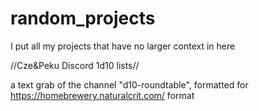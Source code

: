 # random_projects
I put all my projects that have no larger context in here

//Cze&Peku Discord 1d10 lists//

a text grab of the channel "d10-roundtable", formatted for https://homebrewery.naturalcrit.com/ format
